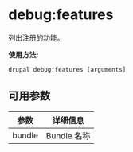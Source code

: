 # debug:features
列出注册的功能。

**使用方法:**
```
drupal debug:features [arguments]
```

## 可用参数
参数 | 详细信息
---------|-------------
bundle | Bundle 名称
